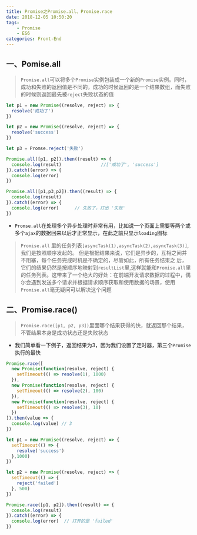 ```yaml
---
title: Promise之Promise.all、Promise.race
date: 2018-12-05 10:50:20
tags: 
    - Promise
    - ES6
categories: Front-End
---
```


## 一、Pomise.all

> `Promise.all`可以将多个`Promise`实例包装成一个新的`Promise`实例。同时，成功和失败的返回值是不同的，成功的时候返回的是一个结果数组，而失败的时候则返回最先被`reject`失败状态的值

```js
let p1 = new Promise((resolve, reject) => {
  resolve('成功了')
})

let p2 = new Promise((resolve, reject) => {
  resolve('success')
})

let p3 = Promse.reject('失败')

Promise.all([p1, p2]).then((result) => {
  console.log(result)               //['成功了', 'success']
}).catch((error) => {
  console.log(error)
})

Promise.all([p1,p3,p2]).then((result) => {
  console.log(result)
}).catch((error) => {
  console.log(error)      // 失败了，打出 '失败'
})
```

- `Promse.all`在处理多个异步处理时非常有用，比如说一个页面上需要等两个或多个`ajax`的数据回来以后才正常显示，在此之前只显示`loading`图标

> `Promise.all` 里的任务列表`[asyncTask(1),asyncTask(2),asyncTask(3)]`,我们是按照顺序发起的。 
但是根据结果来说，它们是异步的，互相之间并不阻塞，每个任务完成时机是不确定的，尽管如此，所有任务结束之 
后，它们的结果仍然是按顺序地映射到`resultList`里,这样就能和`Promise.all`里的任务列表。这带来了一个绝大的好处：在前端开发请求数据的过程中，偶尔会遇到发送多个请求并根据请求顺序获取和使用数据的场景，使用`Promise.all`毫无疑问可以解决这个问题

## 二、Promise.race()

> `Promise.race([p1, p2, p3])`里面哪个结果获得的快，就返回那个结果，不管结果本身是成功状态还是失败状态

- 我们简单看一下例子，返回结果为3，因为我们设置了定时器，第三个`Promise`执行的最快

```js
Promise.race([
  new Promise(function(resolve, reject) {
    setTimeout(() => resolve(1), 1000)
  }),
  new Promise(function(resolve, reject) {
    setTimeout(() => resolve(2), 100)
  }),
  new Promise(function(resolve, reject) {
    setTimeout(() => resolve(3), 10)
  })
]).then(value => {
  console.log(value) // 3
})
```

```js
let p1 = new Promise((resolve, reject) => {
  setTimeout(() => {
    resolve('success')
  },1000)
})

let p2 = new Promise((resolve, reject) => {
  setTimeout(() => {
    reject('failed')
  }, 500)
})

Promise.race([p1, p2]).then((result) => {
  console.log(result)
}).catch((error) => {
  console.log(error)  // 打开的是 'failed'
})
```
